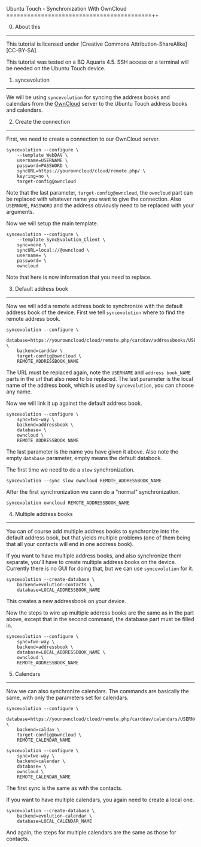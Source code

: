 Ubuntu Touch - Synchronization With OwnCloud
==========================================++


0. About this
-------------

This tutorial is licensed under [Creative Commons Attribution-ShareAlike][CC-BY-SA].

This tutorial was tested on a BQ Aquaris 4.5. SSH access or a terminal will be
needed on the Ubuntu Touch device.


1. syncevolution
----------------

We will be using `syncevolution` for syncing the address books and calendars from
the [OwnCloud][owncloud] server to the Ubuntu Touch address books and calendars.


2. Create the connection
------------------------

First, we need to create a connection to our OwnCloud server.

    syncevolution --configure \
        --template WebDAV \
        username=USERNAME \
        password=PASSWORD \
        syncURL=https://yourowncloud/cloud/remote.php/ \
        keyring=no \
        target-config@owncloud

Note that the last parameter, `target-config@owncloud`, the `owncloud` part can
be replaced with whatever name you want to give the connection. Also `USERNAME`,
`PASSWORD` and the address obviously need to be replaced with your arguments.

Now we will setup the main template.

    syncevolution --configure \
        --template SyncEvolution_Client \
        sync=none \
        syncURL=local://@owncloud \
        username= \
        password= \
        owncloud

Note that here is now information that you need to replace.


3. Default address book
---------------------

Now we will add a remote address book to synchronize with the default address book
of the device. First we tell `syncevolution` where to find the remote
address book.

    syncevolution --configure \
        database=https://yourowncloud/cloud/remote.php/carddav/addressbooks/USERNAME/ADDRESSBOOK_NAME/ \
        backend=carddav \
        target-config@owncloud \
        REMOTE_ADDRESSBOOK_NAME

The URL must be replaced again, note the `USERNAME` and `address book_NAME` parts
in the url that also need to be replaced. The last parameter is the local name
of the address book, which is used by `syncevolution`, you can choose any name.

Now we will link it up against the default address book.

    syncevolution --configure \
        sync=two-way \
        backend=addressbook \
        database= \
        owncloud \
        REMOTE_ADDRESSBOOK_NAME

The last parameter is the name you have given it above. Also note the empty
`database` parameter, empty means the default databook.

The first time we need to do a `slow` synchronization.

    syncevolution --sync slow owncloud REMOTE_ADDRESSBOOK_NAME

After the first synchronization we cann do a "normal" synchronization.

    syncevolution owncloud REMOTE_ADDRESSBOOK_NAME


4. Multiple address books
------------------------

You can of course add multiple address books to synchronize into the default
address book, but that yields multiple problems (one of them being that all your
contacts will end in one address book).

If you want to have multiple address books, and also synchronize them separate,
you'll have to create multiple address books on the device. Currently there is
no GUI for doing that, but we can use `syncevolution` for it.

    syncevolution --create-database \
        backend=evolution-contacts \
        database=LOCAL_ADDRESSBOOK_NAME

This creates a new addressbook on your device.

Now the steps to wire up multiple address books are the same as in the part
above, except that in the second command, the database part must be filled in.

    syncevolution --configure \
        sync=two-way \
        backend=addressbook \
        database=LOCAL_ADDRESSBOOK_NAME \
        owncloud \
        REMOTE_ADDRESSBOOK_NAME


5. Calendars
------------

Now we can also synchronize calendars. The commands are basically the same, with
only the parameters set for calendars.

    syncevolution --configure \
        database=https://yourowncloud/cloud/remote.php/carddav/calendars/USERNAME/CALENDAR_NAME/ \
        backend=caldav \
        target-config@owncloud \
        REMOTE_CALENDAR_NAME

    syncevolution --configure \
        sync=two-way \
        backend=calendar \
        database= \
        owncloud \
        REMOTE_CALENDAR_NAME

The first sync is the same as with the contacts.

If you want to have multiple calendars, you again need to create a local one.

    syncevolution --create-database \
        backend=evolution-calendar \
        database=LOCAL_CALENDAR_NAME

And again, the steps for multiple calendars are the same as those for contacts.



 [owncloud]: https://owncloud.org/
 
